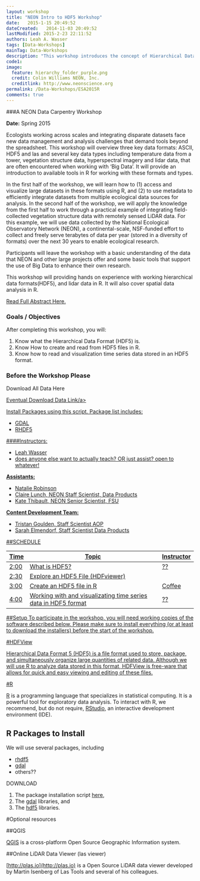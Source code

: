 ```yaml
---
layout: workshop
title: "NEON Intro to HDF5 Workshop"
date:   2015-1-15 20:49:52
dateCreated:   2014-11-03 20:49:52
lastModified: 2015-2-23 22:11:52
authors: Leah A. Wasser
tags: [Data-Workshops]
mainTag: Data-Workshops
description: "This workshop introduces the concept of Hierarchical Data Formats. Learn what an HDF5 file is. Explore HDF5 files in the free HDFviewer. Create and open HDF5 file sin R."
code1: 
image:
  feature: hierarchy_folder_purple.png
  credit: Colin Williams NEON, Inc.
  creditlink: http://www.neonscience.org
permalink: /Data-Workshops/ESA2015R
comments: true
---
```


###A NEON Data Carpentry Workshop

**Date:** Spring 2015

Ecologists working across scales and integrating disparate datasets face new data management and analysis challenges that demand tools beyond the spreadsheet. This workshop will overview three key data formats: ASCII, HDF5 and las and several key data types including temperature data from a tower, vegetation structure data, hyperspectral imagery and lidar data, that are often encountered when working with ‘Big Data’. It will provide an introduction to available tools in R for working with these formats and types.

In the first half of the workshop, we will learn how to (1) access and visualize large datasets in these formats using R, and (2) to use metadata to efficiently integrate datasets from multiple ecological data sources for analysis. In the second half of the workshop, we will apply the knowledge from the first half to work through a practical example of integrating field-collected vegetation structure data with remotely sensed LiDAR data. For this example, we will use data collected by the National Ecological Observatory Network (NEON), a continental-scale, NSF-funded effort to collect and freely serve terabytes of data per year (stored in a diversity of formats) over the next 30 years to enable ecological research.

Participants will leave the workshop with a basic understanding of the data that NEON and other large projects offer and some basic tools that support the use of Big Data to enhance their own research. 

This workshop will providing hands on experience with working hierarchical data formats(HDF5), and lidar data in R. It will also cover spatial data analysis in R.

<a href="http://lwasser.github.io/08-09-2015_NEON_ESA2015/about/">Read Full Abstract Here.</a>

<div id="objectives">

<h3>Goals / Objectives</h3>
After completing this workshop, you will:
<ol>
<li>Know what the Hierarchical Data Format (HDF5) is.</li>
<li>Know How to create and read from HDF5 files in R.</li>
<li>Know how to read and visualization time series data stored in an HDF5 format.</li>
</ol>

<h3>Before the Workshop Please</h3>
<p>Download All Data Here</p>

<a href="##" class="btn btn-success"> Eventual Download Data Link/a>

Install Packages using this script. Package list includes:

* GDAL
* RHDF5

</div>

####Instructors:

* Leah Wasser
* does anyone else want to actually teach? OR just assist? open to whatever!


**Assistants:**

* Natalie Robinson
* Claire Lunch, NEON Staff Scientist, Data Products
* Kate Thibault, NEON Senior Scientist, FSU

**Content Development Team:**

* Tristan Goulden, Staff Scientist AOP
* Sarah Elmendorf, Staff Scientist Data Products

##SCHEDULE


| Time        | Topic         | Instructor | 
|-------------|---------------|------------|
| 2:00     | <a href="http://neondataskills.org/HDF5/About/" target="_blank">What is HDF5?</a> | ??         |
| 2:30     | [Explore an HDF5 File (HDFviewer)](http://neondataskills.org/HDF5/Exploring-Data-HDFView/ "What is HDF5")      |            |
| 3:00 | [Create an HDF5 file in R](http://neondataskills.org/HDF5/Create-HDF5-In-R/ "What is HDF5")          | Coffee     |
| 4:00 | [Working with and visualizating time series data in HDF5 format](http://neondataskills.org/HDF5/Explore-HDF5-Using-R/ "What is HDF5")        | ??         |




##Setup
To participate in the workshop, you will need working copies of the software described below. Please make sure to install everything (or at least to download the installers) before the start of the workshop.

#HDFView

Hierarchical Data Format 5 (HDF5) is a file format used to store, package, and simultaneously organize large quantities of related data. Although we will use R to analyze data stored in this format, HDFView is free-ware that allows for quick and easy viewing and editing of these files.


#R

<a href = "http://cran.r-project.org/">R</a> is a programming language that specializes in statistical computing. It is a powerful tool for exploratory data analysis. To interact with R, we recommend, but do not require, <a href="http://www.rstudio.com/">RStudio</a>, an interactive development environment (IDE). 

## R Packages to Install
We will use several packages, including 

* <a href = "http://www.bioconductor.org/packages/release/bioc/vignettes/rhdf5/inst/doc/rhdf5.pdf">rhdf5</a> 
* <a href = "http://cran.r-project.org/web/packages/rgdal/rgdal.pdf">gdal</a>
* others?? 

DOWNLOAD 

1. The package installation script <a href="https://github.com/NEONdps/neonESA2014/blob/master/packageInstallation.R">here</a>, 
2. The <a href = "http://trac.osgeo.org/gdal/wiki/DownloadingGdalBinaries">gdal</a> libraries, and 
3. The <a href = "http://www.hdfgroup.org/HDF5/release/obtain5.html">hdf5</a> libraries. 

#Optional resources

##QGIS

 <a href ="http://www.qgis.org/en/site/forusers/index.html#download" target="_blank">QGIS</a> is a cross-platform Open Source Geographic Information system.
 
##Online LiDAR Data Viewer (las viewer)

[http://plas.io](http://plas.io) is a Open Source LiDAR data viewer developed by Martin Isenberg of Las Tools and several of his colleagues.

